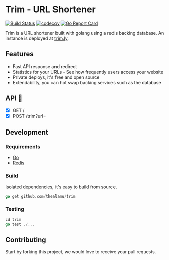 # Trim - URL Shortener

[![Build Status](https://travis-ci.com/thealamu/trim.svg?branch=master)](https://travis-ci.com/thealamu/trim) [![codecov](https://codecov.io/gh/thealamu/trim/branch/master/graph/badge.svg)](https://codecov.io/gh/thealamu/trim) [![Go Report Card](https://goreportcard.com/badge/github.com/thealamu/trim)](https://goreportcard.com/report/github.com/thealamu/trim)

Trim is a URL shortener built with golang using a redis backing database. An instance is deployed at [trim.ly](https://trim.ly).

## Features
- Fast API response and redirect
- Statistics for your URLs - See how frequently users access your website
- Private deploys, it's free and open source
- Extendability, you can hot swap backing services such as the database

## API :rocket:
- [x] GET /
- [x] POST /trim?url=

## Development

### Requirements
- [Go](https://golang.org)
- [Redis](https://redis.io/)

### Build
Isolated dependencies, it's easy to build from source.
```go
go get github.com/thealamu/trim
```
### Testing
```go
cd trim
go test ./...
```
## Contributing
Start by forking this project, we would love to receive your pull requests.
